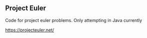 ## Project Euler 

Code for project euler problems.  Only attempting in Java currently 

https://projecteuler.net/
